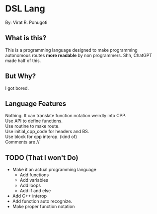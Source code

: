 # DSL Lang
 By: Virat R. Ponugoti

## What is this?
This is a programming language designed to make programming autonomous routes **more readable** by non programmers. Shh, ChatGPT made half of this.

## But Why?
I got bored.

## Language Features
Nothing. It can translate function notation weirdly into CPP. <br>
Use API to define functions. <br>
Use routine to make route. <br>
Use initial_cpp_code for headers and BS. <br>
Use block for cpp interop. (kind of) <br>
Comments are //

## TODO (That I won't Do)
- Make it an actual programming language
    - Add functions
    - Add variables
    - Add loops
    - Add if and else
- Add C++ interop
- Add function auto recognize.
- Make proper function notation
